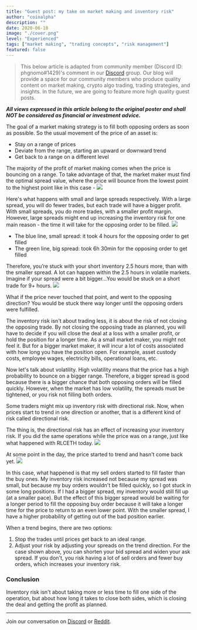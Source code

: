 ```yaml
---
title: "Guest post: my take on market making and inventory risk"
author: "coinalpha"
description: ""
date: 2020-06-18
image: "./cover.png"
level: "Experienced"
tags: ["market making", "trading concepts", "risk management"]
featured: false
---
```

> This below article is adapted from community member (Discord ID: phgnomo#1429)'s comment in our [Discord](https://discordapp.com/channels/530578568154054663/573897735510425645/718587117919404113) group. Our blog will provide a space for our community members who produce quality content on market making, crypto algo trading, trading strategies, and insights. In the future, we are going to feature more high quality guest posts. 

***All views expressed in this article belong to the original poster and shall NOT be considered as financial or investment advice.***

The goal of a market making strategy is to fill both opposing orders as soon as possible. So the usual movement of the price of an asset is:

-  Stay on a range of prices
-  Deviate from the range, starting an upward or downward trend
-  Get back to a range on a different level

The majority of the profit of market making comes when the price is bouncing on a range. To take advantage of that, the market maker must find the optimal spread value, where the price will bounce from the lowest point to the highest point like in this case - 
![](https://www.tradingview.com/x/6lb6ZcHq/)


<!-- more -->

Here's what happens with small and large spreads respectively. With a large spread, you will do fewer trades, but each trade will have a bigger profit. With small spreads, you do more trades, with a smaller profit margin. However, large spreads might end up increasing the inventory risk for one main reason - the time it will take for the opposing order to be filled.
![](https://www.tradingview.com/x/ZmkdRRum/)

- The blue line, small spread: it took 4 hours for the opposing order to get filled
- The green line, big spread: took 6h 30min for the opposing order to get filled

Therefore, you’re stuck with your short inventory 2.5 hours more, than with the smaller spread. A lot can happen within the 2.5 hours in volatile markets. Imagine if your spread were a bit bigger...You would be stuck on a short trade for 9+ hours. 
![](https://www.tradingview.com/x/OnO6Av1U/)

What if the price never touched that point, and went to the opposing direction? You would be stuck there way longer until the opposing orders were fulfilled.

The inventory risk isn't about trading less, it is about the risk of not closing the opposing trade. By not closing the opposing trade as planned, you will have to decide if you will close the deal at a loss with a smaller profit, or hold the position for a longer time. As a small market maker, you might not feel it. But for a bigger market maker, it will incur a lot of costs associated with how long you have the position open. For example, asset custody costs, employee wages, electricity bills, operational loans, etc.

Now let's talk about volatility. High volatility means that the price has a high probability to bounce on a bigger range. Therefore, a bigger spread is good because there is a bigger chance that both opposing orders will be filled quickly. However, when the market has low volatility, the spreads must be tightened, or you risk not filling both orders. 

Some traders might mix up inventory risk with directional risk. Now, when prices start to trend in one direction or another, that is a different kind of risk called directional risk.

The thing is, the directional risk has an effect of increasing your inventory risk. If you did the same operations while the price was on a range, just like what happened with RLCETH today.
![](https://www.tradingview.com/x/ge8cncua/)

At some point in the day, the price started to trend and hasn't come back yet.
![](https://www.tradingview.com/x/bNBSjaAN/)

In this case, what happened is that my sell orders started to fill faster than the buy ones. My inventory risk increased not because my spread was small, but because my buy orders wouldn't be filled quickly, so I got stuck in some long positions. If I had a bigger spread, my inventory would still fill up (at a smaller pace). But the effect of this bigger spread would be waiting for a longer period to fill the opposing buy order because it will take a longer time for the price to return to an even lower point. With the smaller spread, I have a higher probability of getting out of the bad position earlier. 

When a trend begins, there are two options:

1. Stop the trades until prices get back to an ideal range. 
2. Adjust your risk by adjusting your spreads on the trend direction. For the case shown above, you can shorten your bid spread and widen your ask spread. If you don't, you risk having a lot of sell orders and fewer buy orders, which increases your inventory risk.

### Conclusion
Inventory risk isn't about taking more or less time to fill one side of the operation, but about how long it takes to close both sides, which is closing the deal and getting the profit as planned. 

---
Join our conversation on [Discord](https://discord.hummingbot.io) or [Reddit](https://www.reddit.com/r/Hummingbot/). 

